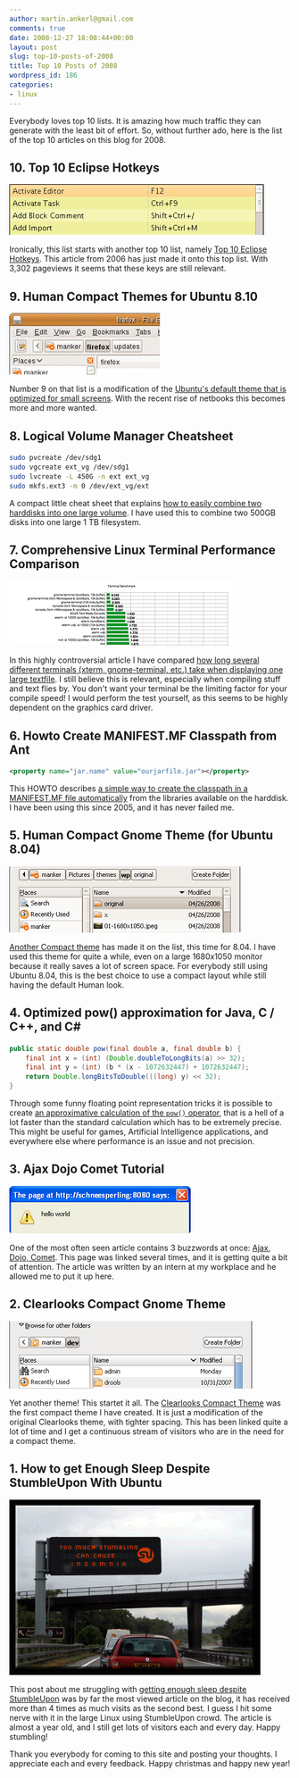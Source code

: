 ```yaml
---
author: martin.ankerl@gmail.com
comments: true
date: 2008-12-27 18:08:44+00:00
layout: post
slug: top-10-posts-of-2008
title: Top 10 Posts of 2008
wordpress_id: 186
categories:
- linux
---
```


Everybody loves top 10 lists. It is amazing how much traffic they can generate with the least bit of effort. So, without further ado, here is the list of the top 10 articles on this blog for 2008.



## 10. Top 10 Eclipse Hotkeys

![Eclipse Hotkeys](/img/2008/12/hotkeys.png)

Ironically, this list starts with another top 10 list, namely [Top 10 Eclipse Hotkeys](/2006/07/20/top-10-eclipse-hotkeys/). This article from 2006 has just made it onto this top list. With 3,302 pageviews it seems that these keys are still relevant.


## 9. Human Compact Themes for Ubuntu 8.10

![Human Compact 8.10](/img/2008/12/compact810.png)

Number 9 on that list is a modification of the [Ubuntu's default theme that is optimized for small screens](/2008/11/04/human-compact-themes-for-ubuntu-810/). With the recent rise of netbooks this becomes more and more wanted.


## 8. Logical Volume Manager Cheatsheet

```bash 
sudo pvcreate /dev/sdg1
sudo vgcreate ext_vg /dev/sdg1
sudo lvcreate -L 450G -n ext ext_vg
sudo mkfs.ext3 -m 0 /dev/ext_vg/ext
```

A compact little cheat sheet that explains [how to easily combine two harddisks into one large volume](/2008/02/05/logical-volume-manager-cheatsheet/). I have used this to combine two 500GB disks into one large 1 TB filesystem.


## 7. Comprehensive Linux Terminal Performance Comparison

![Terminal Performance Comparison](/img/2008/12/term-small.png)

In this highly controversial article I have compared [how long several different terminals (xterm, gnome-terminal, etc.) take when displaying one large textfile](/2007/09/01/comprehensive-linux-terminal-performance-comparison/). I still believe this is relevant, especially when compiling stuff and text flies by. You don't want your terminal be the limiting factor for your compile speed! I would perform the test yourself, as this seems to be highly dependent on the graphics card driver.


## 6. Howto Create MANIFEST.MF Classpath from Ant

```xml 
<property name="jar.name" value="ourjarfile.jar"></property>
```

This HOWTO describes [a simple way to create the classpath in a MANIFEST.MF file automatically](/2005/11/30/howto-create-manifestmf-classpath-from-ant/) from the libraries available on the harddisk. I have been using this since 2005, and it has never failed me.


## 5. Human Compact Gnome Theme (for Ubuntu 8.04)

![Human Compact Gnome Theme](/img/2008/12/s1.png)

[Another Compact theme](/2008/05/13/human-compact-gnome-theme/) has made it on the list, this time for 8.04. I have used this theme for quite a while, even on a large 1680x1050 monitor because it really saves a lot of screen space. For everybody still using Ubuntu 8.04, this is the best choice to use a compact layout while still having the default Human look.


## 4. Optimized pow() approximation for Java, C / C++, and C#

```java
public static double pow(final double a, final double b) {
    final int x = (int) (Double.doubleToLongBits(a) >> 32);
    final int y = (int) (b * (x - 1072632447) + 1072632447);
    return Double.longBitsToDouble(((long) y) << 32);
}
```

Through some funny floating point representation tricks it is possible to create [an approximative calculation of the `pow()` operator](/2007/10/04/optimized-pow-approximation-for-java-and-c-c/), that is a hell of a lot faster than the standard calculation which has to be extremely precise. This might be useful for games, Artificial Intelligence applications, and everywhere else where performance is an issue and not precision.


## 3. Ajax Dojo Comet Tutorial

![Ajax Dojo Comet](/img/2008/12/hello.png)

One of the most often seen article contains 3 buzzwords at once: [Ajax, Dojo, Comet](/2007/08/21/ajax-dojo-comet-tutorial/). This page was linked several times, and it is getting quite a bit of attention. The article was written by an intern at my workplace and he allowed me to put it up here.


## 2. Clearlooks Compact Gnome Theme

![Clearlooks Compact](/img/2008/12/clearlooks-compact.png)

Yet another theme! This startet it all. The [Clearlooks Compact Theme](/2007/11/04/clearlooks-compact-gnome-theme/) was the first compact theme I have created. It is just a modification of the original Clearlooks theme, with tighter spacing. This has been linked quite a lot of time and I get a continuous stream of visitors who are in the need for a compact theme.


## 1. How to get Enough Sleep Despite StumbleUpon With Ubuntu

![Stumbling Insomnia](/img/2008/01/stumbling-insomnia.jpg)

This post about me struggling with [getting enough sleep despite StumbleUpon](/2008/01/24/howto-get-enough-sleep-despite-stumbleupon-with-ubuntu/) was by far the most viewed article on the blog, it has received more than 4 times as much visits as the second best. I guess I hit some nerve with it in the large Linux using StumbleUpon crowd. The article is almost a year old, and I still get lots of visitors each and every day. Happy stumbling!



Thank you everybody for coming to this site and posting your thoughts. I appreciate each and every feedback. Happy christmas and happy new year!

